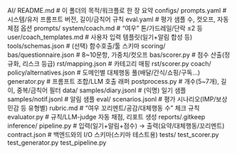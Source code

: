 AI/
  README.md                   # 이 폴더의 목적/워크플로 한 장 요약
  configs/
    prompts.yaml             # 시스템/유저 프롬프트 버전, 길이/금칙어 규칙
    eval.yaml                # 평가 샘플 수, 컷오프, 자동체점 옵션
  prompts/
    system/coach.md          # “여우” 톤/가드레일/단락 ≤2 등
    user/coach_templates.md  # 사용자 입력 템플릿(일기+알림 합성 등)
    tools/schemas.json       # (선택) 함수호출/툴 스키마
  scoring/
    bas/questionnaire.json   # 8~10문항, 가중치/컷오프
    bas/scorer.py            # 점수 산출(정규화, 리스크 등급)
    rst/mapping.json         # 카테고리 매핑
    rst/scorer.py
  coach/
    policy/alternatives.json # 도메인별 대체행동 풀(배달/간식/쇼핑/구독…)
    generator.py             # 프롬프트 조합/LLM 호출 래퍼
    postprocess.py           # 개수(5~7개), 길이, 중복/금칙어 필터
  data/
    samples/diary.jsonl      # (익명) 일기 샘플
    samples/notif.jsonl      # 알림 샘플
  eval/
    scenarios.jsonl          # 평가 시나리오(IMP/보상민감 등 유형별)
    rubric.md                # “여우 꼬리멘트/공감/대체행동 수” 체크 규칙
    evaluator.py             # 규칙/LLM-judge 자동 채점, 리포트 생성
    reports/.gitkeep
  inference/
    pipeline.py              # 입력(일기+알림+점수) → 출력(요약/대체행동/꼬리멘트)
    contract.json            # 백엔드와의 I/O 스키마(스키마 테스트용)
  tests/
    test_scorer.py
    test_generator.py
    test_pipeline.py
